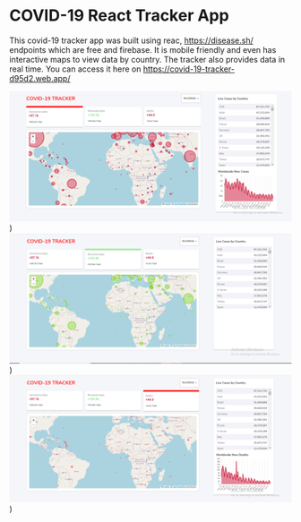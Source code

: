 # COVID-19 React Tracker App
This covid-19 tracker app was built using reac, https://disease.sh/ endpoints which are free and firebase. It is mobile friendly and even has interactive maps to view  data by country. The tracker also provides data in real time. You can access it here on https://covid-19-tracker-d95d2.web.app/


![image1.PNG](https://github.com/Tim1119/covid19-react-tracker/blob/main/src/assets/image1.PNG?raw=true))
![image2.PNG](https://github.com/Tim1119/covid19-react-tracker/blob/main/src/assets/image2.PNG?raw=true))
![image3.PNG](https://github.com/Tim1119/covid19-react-tracker/blob/main/src/assets/image3.PNG?raw=true))

